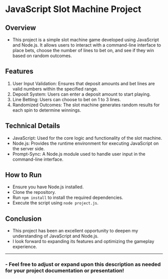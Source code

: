 # **JavaScript Slot Machine Project**

## Overview
  - This project is a simple slot machine game developed using JavaScript and Node.js. It allows users to interact with a command-line interface to place bets,
choose the number of lines to bet on, and see if they win based on random outcomes.

## Features
  1. User Input Validation: Ensures that deposit amounts and bet lines are valid numbers within the specified range.
  2. Deposit System: Users can enter a deposit amount to start playing.
  3. Line Betting: Users can choose to bet on 1 to 3 lines.
  4. Randomized Outcomes: The slot machine generates random results for each spin to determine winnings.

## Technical Details
  - JavaScript: Used for the core logic and functionality of the slot machine.
  - Node.js: Provides the runtime environment for executing JavaScript on the server side.
  - Prompt-Sync: A Node.js module used to handle user input in the command-line interface.

## How to Run
  - Ensure you have Node.js installed.
  - Clone the repository.
  - Run `npm install` to install the required dependencies.
  - Execute the script using `node project.js`.

## Conclusion
  - This project has been an excellent opportunity to deepen my understanding of JavaScript and Node.js. 
  - I look forward to expanding its features and optimizing the gameplay experience.

---

### - Feel free to adjust or expand upon this description as needed for your project documentation or presentation!
